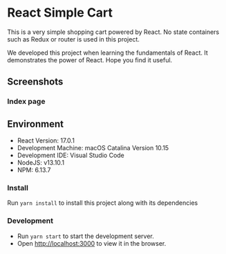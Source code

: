 # React Simple Cart

This is a very simple shopping cart powered by React. No state containers such as Redux or router is used in this project. 

We developed this project when learning the fundamentals of React. It demonstrates the power of React. Hope you find it useful.

## Screenshots

### Index page







## Environment

+ React Version:  17.0.1
+ Development Machine: macOS Catalina Version 10.15
+ Development IDE: Visual Studio Code
+ NodeJS: v13.10.1
+ NPM: 6.13.7

### Install

Run `yarn install` to install this project along with its dependencies

### Development

+ Run `yarn start` to start the development server.
+ Open [http://localhost:3000](http://localhost:3000) to view it in the browser.
